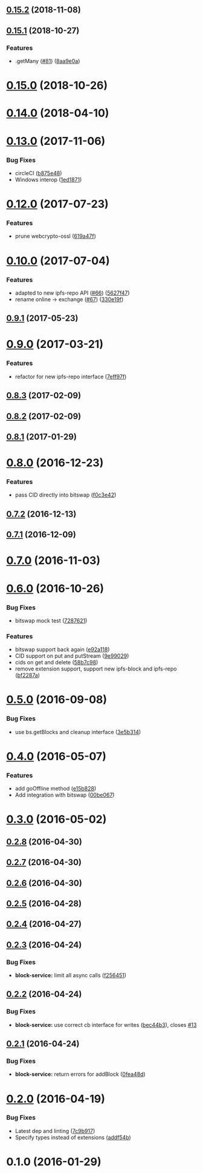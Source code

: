 <a name="0.15.2"></a>
## [0.15.2](https://github.com/ipfs/js-ipfs-block-service/compare/v0.15.1...v0.15.2) (2018-11-08)



<a name="0.15.1"></a>
## [0.15.1](https://github.com/ipfs/js-ipfs-block-service/compare/v0.15.0...v0.15.1) (2018-10-27)


### Features

* .getMany ([#81](https://github.com/ipfs/js-ipfs-block-service/issues/81)) ([8aa9e0a](https://github.com/ipfs/js-ipfs-block-service/commit/8aa9e0a))



<a name="0.15.0"></a>
# [0.15.0](https://github.com/ipfs/js-ipfs-block-service/compare/v0.14.0...v0.15.0) (2018-10-26)



<a name="0.14.0"></a>
# [0.14.0](https://github.com/ipfs/js-ipfs-block-service/compare/v0.13.0...v0.14.0) (2018-04-10)



<a name="0.13.0"></a>
# [0.13.0](https://github.com/ipfs/js-ipfs-block-service/compare/v0.12.0...v0.13.0) (2017-11-06)


### Bug Fixes

* circleCI ([b875e48](https://github.com/ipfs/js-ipfs-block-service/commit/b875e48))
* Windows interop ([1ed1871](https://github.com/ipfs/js-ipfs-block-service/commit/1ed1871))



<a name="0.12.0"></a>
# [0.12.0](https://github.com/ipfs/js-ipfs-block-service/compare/v0.10.0...v0.12.0) (2017-07-23)


### Features

* prune webcrypto-ossl ([619a47f](https://github.com/ipfs/js-ipfs-block-service/commit/619a47f))



<a name="0.10.0"></a>
# [0.10.0](https://github.com/ipfs/js-ipfs-block-service/compare/v0.9.1...v0.10.0) (2017-07-04)


### Features

* adapted to new ipfs-repo API ([#66](https://github.com/ipfs/js-ipfs-block-service/issues/66)) ([5627f47](https://github.com/ipfs/js-ipfs-block-service/commit/5627f47))
* rename online -> exchange ([#67](https://github.com/ipfs/js-ipfs-block-service/issues/67)) ([330e19f](https://github.com/ipfs/js-ipfs-block-service/commit/330e19f))



<a name="0.9.1"></a>
## [0.9.1](https://github.com/ipfs/js-ipfs-block-service/compare/v0.9.0...v0.9.1) (2017-05-23)



<a name="0.9.0"></a>
# [0.9.0](https://github.com/ipfs/js-ipfs-block-service/compare/v0.8.3...v0.9.0) (2017-03-21)


### Features

* refactor for new ipfs-repo interface ([7eff97f](https://github.com/ipfs/js-ipfs-block-service/commit/7eff97f))



<a name="0.8.3"></a>
## [0.8.3](https://github.com/ipfs/js-ipfs-block-service/compare/v0.8.2...v0.8.3) (2017-02-09)



<a name="0.8.2"></a>
## [0.8.2](https://github.com/ipfs/js-ipfs-block-service/compare/v0.8.1...v0.8.2) (2017-02-09)



<a name="0.8.1"></a>
## [0.8.1](https://github.com/ipfs/js-ipfs-block-service/compare/v0.8.0...v0.8.1) (2017-01-29)



<a name="0.8.0"></a>
# [0.8.0](https://github.com/ipfs/js-ipfs-block-service/compare/v0.7.2...v0.8.0) (2016-12-23)


### Features

* pass CID directly into bitswap ([f0c3e42](https://github.com/ipfs/js-ipfs-block-service/commit/f0c3e42))



<a name="0.7.2"></a>
## [0.7.2](https://github.com/ipfs/js-ipfs-block-service/compare/v0.7.1...v0.7.2) (2016-12-13)



<a name="0.7.1"></a>
## [0.7.1](https://github.com/ipfs/js-ipfs-block-service/compare/v0.7.0...v0.7.1) (2016-12-09)



<a name="0.7.0"></a>
# [0.7.0](https://github.com/ipfs/js-ipfs-block-service/compare/v0.6.0...v0.7.0) (2016-11-03)



<a name="0.6.0"></a>
# [0.6.0](https://github.com/ipfs/js-ipfs-block-service/compare/v0.5.0...v0.6.0) (2016-10-26)


### Bug Fixes

* bitswap mock test ([7287621](https://github.com/ipfs/js-ipfs-block-service/commit/7287621))


### Features

* bitswap support back again ([e92a118](https://github.com/ipfs/js-ipfs-block-service/commit/e92a118))
* CID support on put and putStream ([9e99029](https://github.com/ipfs/js-ipfs-block-service/commit/9e99029))
* cids on get and delete ([58b7c98](https://github.com/ipfs/js-ipfs-block-service/commit/58b7c98))
* remove extension support, support new ipfs-block and ipfs-repo ([bf2287a](https://github.com/ipfs/js-ipfs-block-service/commit/bf2287a))



<a name="0.5.0"></a>
# [0.5.0](https://github.com/ipfs/js-ipfs-block-service/compare/v0.4.0...v0.5.0) (2016-09-08)


### Bug Fixes

* use bs.getBlocks and cleanup interface ([3e5b314](https://github.com/ipfs/js-ipfs-block-service/commit/3e5b314))



<a name="0.4.0"></a>
# [0.4.0](https://github.com/ipfs/js-ipfs-block-service/compare/v0.3.0...v0.4.0) (2016-05-07)


### Features

* add goOffline method ([e15b828](https://github.com/ipfs/js-ipfs-block-service/commit/e15b828))
* Add integration with bitswap ([00be067](https://github.com/ipfs/js-ipfs-block-service/commit/00be067))



<a name="0.3.0"></a>
# [0.3.0](https://github.com/ipfs/js-ipfs-block-service/compare/v0.2.8...v0.3.0) (2016-05-02)



<a name="0.2.8"></a>
## [0.2.8](https://github.com/ipfs/js-ipfs-block-service/compare/v0.2.7...v0.2.8) (2016-04-30)



<a name="0.2.7"></a>
## [0.2.7](https://github.com/ipfs/js-ipfs-block-service/compare/v0.2.6...v0.2.7) (2016-04-30)



<a name="0.2.6"></a>
## [0.2.6](https://github.com/ipfs/js-ipfs-block-service/compare/v0.2.5...v0.2.6) (2016-04-30)



<a name="0.2.5"></a>
## [0.2.5](https://github.com/ipfs/js-ipfs-block-service/compare/v0.2.4...v0.2.5) (2016-04-28)



<a name="0.2.4"></a>
## [0.2.4](https://github.com/ipfs/js-ipfs-block-service/compare/v0.2.3...v0.2.4) (2016-04-27)



<a name="0.2.3"></a>
## [0.2.3](https://github.com/ipfs/js-ipfs-block-service/compare/v0.2.2...v0.2.3) (2016-04-24)


### Bug Fixes

* **block-service:** limit all async calls ([f256451](https://github.com/ipfs/js-ipfs-block-service/commit/f256451))



<a name="0.2.2"></a>
## [0.2.2](https://github.com/ipfs/js-ipfs-block-service/compare/v0.2.1...v0.2.2) (2016-04-24)


### Bug Fixes

* **block-service:** use correct cb interface for writes ([bec44b3](https://github.com/ipfs/js-ipfs-block-service/commit/bec44b3)), closes [#13](https://github.com/ipfs/js-ipfs-block-service/issues/13)



<a name="0.2.1"></a>
## [0.2.1](https://github.com/ipfs/js-ipfs-block-service/compare/v0.2.0...v0.2.1) (2016-04-24)


### Bug Fixes

* **block-service:** return errors for addBlock ([0fea48d](https://github.com/ipfs/js-ipfs-block-service/commit/0fea48d))



<a name="0.2.0"></a>
# [0.2.0](https://github.com/ipfs/js-ipfs-block-service/compare/v0.1.0...v0.2.0) (2016-04-19)


### Bug Fixes

* Latest dep and linting ([7c9b917](https://github.com/ipfs/js-ipfs-block-service/commit/7c9b917))
* Specify types instead of extensions ([addf54b](https://github.com/ipfs/js-ipfs-block-service/commit/addf54b))



<a name="0.1.0"></a>
# 0.1.0 (2016-01-29)



